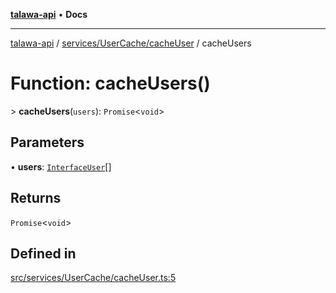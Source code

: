 [**talawa-api**](../../../../README.md) • **Docs**

***

[talawa-api](../../../../modules.md) / [services/UserCache/cacheUser](../README.md) / cacheUsers

# Function: cacheUsers()

\> **cacheUsers**(`users`): `Promise`\<`void`\>

## Parameters

• **users**: [`InterfaceUser`](../../../../models/User/interfaces/InterfaceUser.md)[]

## Returns

`Promise`\<`void`\>

## Defined in

[src/services/UserCache/cacheUser.ts:5](https://github.com/PalisadoesFoundation/talawa-api/blob/2f8fb6988cd34004fbbf76550c8eef691b861a19/src/services/UserCache/cacheUser.ts#L5)
